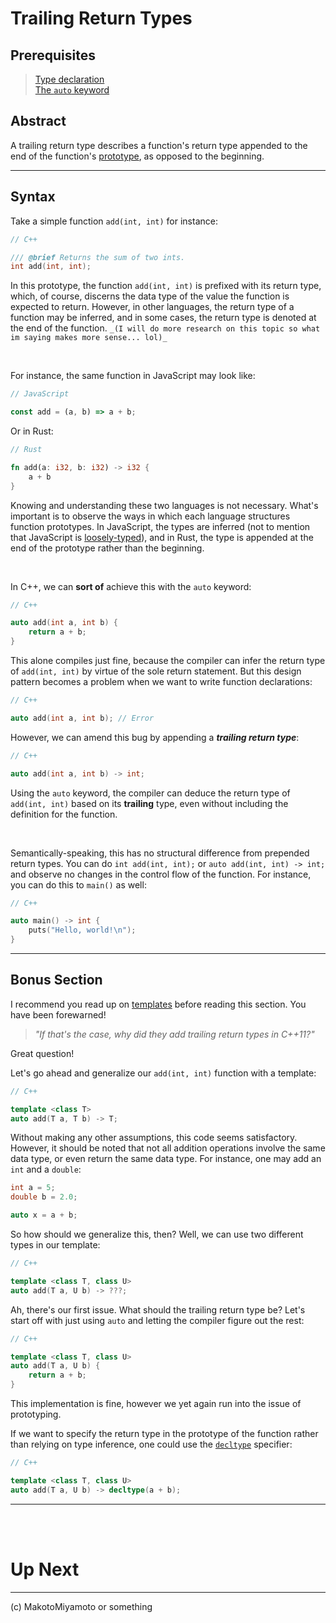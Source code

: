 # Trailing Return Types

## Prerequisites
> [Type declaration](https://gnegd.net/drafts/cpp/declarations.md)<br>
> [The `auto` keyword](https://gnegd.net/drafts/cpp/auto.md)

## Abstract

A trailing return type describes a function's return type appended to the end of the function's [prototype](https://gnegd.net/drafts/prototypes.md), as opposed to the beginning.

***

## Syntax

Take a simple function `add(int, int)` for instance:
```cpp
// C++

/// @brief Returns the sum of two ints.
int add(int, int);
```

In this prototype, the function `add(int, int)` is prefixed with its return type, which, of course, discerns the data type of the value the function is expected to return. However, in other languages, the return type of a function may be inferred, and in some cases, the return type is denoted at the end of the function. `_(I will do more research on this topic so what im saying makes more sense... lol)_`

<br>

For instance, the same function in JavaScript may look like:
```js
// JavaScript

const add = (a, b) => a + b;
```

Or in Rust:
```rs
// Rust

fn add(a: i32, b: i32) -> i32 {
    a + b
}
```

Knowing and understanding these two languages is not necessary. What's important is to observe the ways in which each language structures function prototypes. In JavaScript, the types are inferred (not to mention that JavaScript is [loosely-typed](https://gnegd.net/draft/paradigms.md)), and in Rust, the type is appended at the end of the prototype rather than the beginning.

<br>

In C++, we can **sort of** achieve this with the `auto` keyword:
```cpp
// C++

auto add(int a, int b) {
    return a + b;
}
```

This alone compiles just fine, because the compiler can infer the return type of `add(int, int)` by virtue of the sole return statement. But this design pattern becomes a problem when we want to write function declarations:
```cpp
// C++

auto add(int a, int b); // Error
```

However, we can amend this bug by appending a ***trailing return type***:
```cpp
// C++

auto add(int a, int b) -> int;
```
Using the `auto` keyword, the compiler can deduce the return type of `add(int, int)` based on its **trailing** type, even without including the definition for the function.

<br>

Semantically-speaking, this has no structural difference from prepended return types. You can do `int add(int, int);` or `auto add(int, int) -> int;` and observe no changes in the control flow of the function. For instance, you can do this to `main()` as well:
```cpp
// C++

auto main() -> int {
    puts("Hello, world!\n");
}
```

***

## Bonus Section
I recommend you read up on [templates](https://gnegd.net/drafts/cpp/templates) before reading this section. You have been forewarned!

> *"If that's the case, why did they add trailing return types in C++11?"*

Great question!

Let's go ahead and generalize our `add(int, int)` function with a template:
```cpp
// C++

template <class T>
auto add(T a, T b) -> T;
```

Without making any other assumptions, this code seems satisfactory. However, it should be noted that not all addition operations involve the same data type, or even return the same data type. For instance, one may add an `int` and a `double`:
```cpp
int a = 5;
double b = 2.0;

auto x = a + b;
```

So how should we generalize this, then? Well, we can use two different types in our template:
```cpp
// C++

template <class T, class U>
auto add(T a, U b) -> ???;
```

Ah, there's our first issue. What should the trailing return type be? Let's start off with just using `auto` and letting the compiler figure out the rest:
```cpp
// C++

template <class T, class U>
auto add(T a, U b) {
    return a + b;
}
```

This implementation is fine, however we yet again run into the issue of prototyping.

If we want to specify the return type in the prototype of the function rather than relying on type inference, one could use the [`decltype`](https://en.cppreference.com/w/cpp/language/decltype) specifier:
```cpp
// C++

template <class T, class U>
auto add(T a, U b) -> decltype(a + b);
```

***
<br><br>

# Up Next

***

(c) MakotoMiyamoto or something